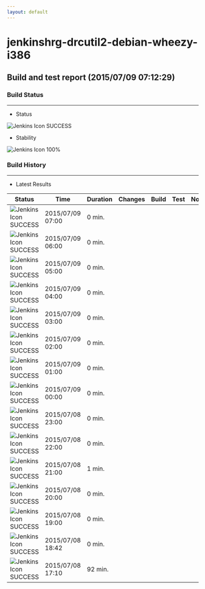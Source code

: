 ```yaml
---
layout: default
---
```

# jenkinshrg-drcutil2-debian-wheezy-i386
## Build and test report (2015/07/09 07:12:29)
### Build Status
___
* Status
  
![Jenkins Icon](http://jenkinshrg.github.io/images/48x48/blue.png)
SUCCESS
  
* Stability
  
![Jenkins Icon](http://jenkinshrg.github.io/images/48x48/health-80plus.png)
100%
  
### Build History
___
* Latest Results
  
|Status|Time|Duration|Changes|Build|Test|Note|
|---|---|---|---|---|---|---|
|![Jenkins Icon](http://jenkinshrg.github.io/images/24x24/blue.png)SUCCESS|2015/07/09 07:00|0 min.|||| |
|![Jenkins Icon](http://jenkinshrg.github.io/images/24x24/blue.png)SUCCESS|2015/07/09 06:00|0 min.|||| |
|![Jenkins Icon](http://jenkinshrg.github.io/images/24x24/blue.png)SUCCESS|2015/07/09 05:00|0 min.|||| |
|![Jenkins Icon](http://jenkinshrg.github.io/images/24x24/blue.png)SUCCESS|2015/07/09 04:00|0 min.|||| |
|![Jenkins Icon](http://jenkinshrg.github.io/images/24x24/blue.png)SUCCESS|2015/07/09 03:00|0 min.|||| |
|![Jenkins Icon](http://jenkinshrg.github.io/images/24x24/blue.png)SUCCESS|2015/07/09 02:00|0 min.|||| |
|![Jenkins Icon](http://jenkinshrg.github.io/images/24x24/blue.png)SUCCESS|2015/07/09 01:00|0 min.|||| |
|![Jenkins Icon](http://jenkinshrg.github.io/images/24x24/blue.png)SUCCESS|2015/07/09 00:00|0 min.|||| |
|![Jenkins Icon](http://jenkinshrg.github.io/images/24x24/blue.png)SUCCESS|2015/07/08 23:00|0 min.|||| |
|![Jenkins Icon](http://jenkinshrg.github.io/images/24x24/blue.png)SUCCESS|2015/07/08 22:00|0 min.|||| |
|![Jenkins Icon](http://jenkinshrg.github.io/images/24x24/blue.png)SUCCESS|2015/07/08 21:00|1 min.|||| |
|![Jenkins Icon](http://jenkinshrg.github.io/images/24x24/blue.png)SUCCESS|2015/07/08 20:00|0 min.|||| |
|![Jenkins Icon](http://jenkinshrg.github.io/images/24x24/blue.png)SUCCESS|2015/07/08 19:00|0 min.|||| |
|![Jenkins Icon](http://jenkinshrg.github.io/images/24x24/blue.png)SUCCESS|2015/07/08 18:42|0 min.|||| |
|![Jenkins Icon](http://jenkinshrg.github.io/images/24x24/blue.png)SUCCESS|2015/07/08 17:10|92 min.|||| |
